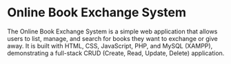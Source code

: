 # Online Book Exchange System
The Online Book Exchange System is a simple web application that allows users to list, manage, and search for books they want to exchange or give away.
It is built with HTML, CSS, JavaScript, PHP, and MySQL (XAMPP), demonstrating a full-stack CRUD (Create, Read, Update, Delete) application.
